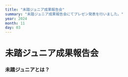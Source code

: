 ```yaml
---
title: "未踏ジュニア成果報告会"
summary: "未踏ジュニア成果報告会にてプレゼン発表を行いました。"
year: 2024
month: 11
day: 03
---
```

 
# 未踏ジュニア成果報告会
 
### 未踏ジュニアとは？

